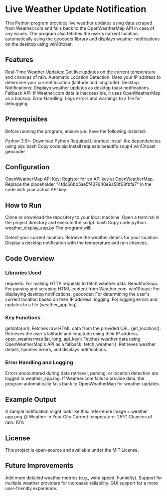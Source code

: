 # Live Weather Update Notification
This Python program provides live weather updates using data scraped from Weather.com and falls back to the OpenWeatherMap API in case of any issues. The program also fetches the user's current location automatically using the geocoder library and displays weather notifications on the desktop using win10toast.

## Features
Real-Time Weather Updates: Get live updates on the current temperature and chances of rain.
Automatic Location Detection: Uses your IP address to determine your current location (latitude and longitude).
Desktop Notifications: Displays weather updates as desktop toast notifications.
Fallback API: If Weather.com data is inaccessible, it uses OpenWeatherMap as a backup.
Error Handling: Logs errors and warnings to a file for debugging.

## Prerequisites
Before running the program, ensure you have the following installed:

Python 3.6+: Download Python
Required Libraries: Install the dependencies using pip:
bash
Copy code
pip install requests beautifulsoup4 win10toast geocoder

## Configuration
OpenWeatherMap API Key:
Register for an API key at OpenWeatherMap.
Replace the placeholder "4fdc66bb5ae5f437640e9a50f68fbfa7" in the code with your actual API key.

## How to Run
Clone or download the repository to your local machine.
Open a terminal in the project directory and execute the script:
bash
Copy code
python weather_display_app.py
The program will:

Detect your current location.
Retrieve the weather details for your location.
Display a desktop notification with the temperature and rain chances.

## Code Overview
### Libraries Used
requests: For making HTTP requests to fetch weather data.
BeautifulSoup: For parsing and scraping HTML content from Weather.com.
win10toast: For displaying desktop notifications.
geocoder: For determining the user's current location based on their IP address.
logging: For logging errors and updates to a file (weather_app.log).
### Key Functions
getdata(url): Fetches raw HTML data from the provided URL.
get_location(): Retrieves the user's latitude and longitude using their IP address.
open_weathermap(lat, long, api_key): Fetches weather data using OpenWeatherMap's API as a fallback.
fetch_weather(): Retrieves weather details, handles errors, and displays notifications.
### Error Handling and Logging
Errors encountered during data retrieval, parsing, or location detection are logged in weather_app.log.
If Weather.com fails to provide data, the program automatically falls back to OpenWeatherMap for weather updates.

## Example Output
A sample notification might look like this:
referrence image = weather app.png
🌞 Weather in Your City
Current temperature: 25°C
Chances of rain: 10%

## License
This project is open-source and available under the MIT License.

## Future Improvements
Add more detailed weather metrics (e.g., wind speed, humidity).
Support for multiple weather providers for increased reliability.
GUI support for a more user-friendly experience.
